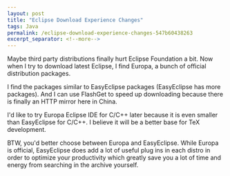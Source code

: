 ```yaml
---
layout: post
title: "Eclipse Download Experience Changes"
tags: Java
permalink: /eclipse-download-experience-changes-547b60438263
excerpt_separator: <!--more-->
---
```

Maybe third party distributions finally hurt Eclipse Foundation a bit. Now when I try to download latest Eclipse, I find Europa, a bunch of official distribution packages.

I find the packages similar to EasyEclipse packages (EasyEclipse has more packages). And I can use FlashGet to speed up downloading because there is finally an HTTP mirror here in China.

I'd like to try Europa Eclipse IDE for C/C++ later because it is even smaller than EasyEclipse for C/C++. I believe it will be a better base for TeX development.

BTW, you'd better choose between Europa and EasyEclipse. While Europa is official, EasyEclipse does add a lot of useful plug ins in each distro in order to optimize your productivity which greatly save you a lot of time and energy from searching in the archive yourself.
<!--more-->